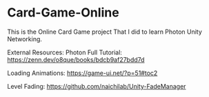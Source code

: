# Card-Game-Online

This is the Online Card Game project That I did to learn Photon Unity Networking.

External Resources:
Photon Full Tutorial: https://zenn.dev/o8que/books/bdcb9af27bdd7d

Loading Animations: https://game-ui.net/?p=51#toc2

Level Fading: https://github.com/naichilab/Unity-FadeManager
